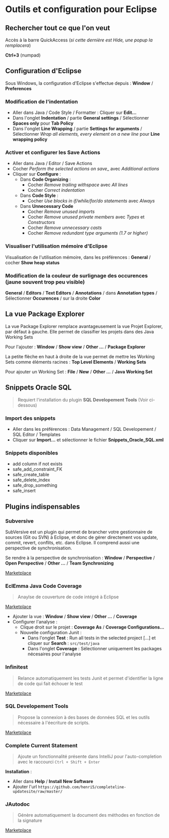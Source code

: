 # Outils et configuration pour Eclipse

## Rechercher tout ce que l'on veut

Accès à la barre QuickAccess (_si cette dernière est Hide, une popup la remplacera_)

__Ctrl+3__ (numpad)

## Configuration d'Eclipse

Sous Windows, la configuration d'Eclipse s'effectue depuis : __Window__ / __Preferences__

### Modification de l'indentation

- Aller dans Java / Code Style / Formatter : Cliquer sur __Edit...__
- Dans l'onglet __Indentation__ / partie __General settings__ / Sélectionner __Spaces only__ pour __Tab Policy__
- Dans l'onglet __Line Wrapping__ / partie __Settings for arguments__ / Sélectionner _Wrap all elements, every element on a new line_ pour __Line wrapping policy__

### Activer et configurer les Save Actions

- Aller dans Java / Editor / Save Actions
- Cocher _Perform the selected actions on save__ avec _Additional actions_
- Cliquer sur __Configure__ :
  * Dans __Code Organizing__ :
    - Cocher _Remove trailing withspace_ avec _All lines_
    - Cocher _Correct indentation_
  * Dans __Code Style__ :
    - Cocher _Use blocks in if/while/for/do statements_ avec _Always_
  * Dans __Unnecessary Code__
    - Cocher _Remove unused imports_
    - Cocher _Remove unused private members_ avec _Types_ et _Constructors_
    - Cocher _Remove unnecessary casts_
    - Cocher _Remove redundant type arguments (1.7 or higher)_

### Visualiser l'utilisation mémoire d'Eclipse

Visualisation de l'utilisation mémoire, dans les préférences : __General__ / cocher __Show heap status__

### Modification de la couleur de surlignage des occurences (jaune souvent trop peu visible)

__General__ / __Editors__ / __Text Editors__ / __Annotations__ / dans __Annotation types__ / Sélectionner __Occurences__ / sur la droite __Color__

## La vue Package Explorer

La vue Package Explorer remplace avantageusement la vue Projet Explorer, par défaut à gauche. Elle permet de classifier les projets dans des Java Working Sets

Pour l'ajouter : __Window__ / __Show view__ / __Other ...__ / __Package Explorer__

La petite flèche en haut à droite de la vue permet de mettre les Working Sets comme éléments racines : __Top Level Elements__ / __Working Sets__

Pour ajouter un Working Set : __File__ / __New__ / __Other ...__ / __Java Working Set__

## Snippets Oracle SQL

> Requiert l'installation du plugin __SQL Developement Tools__ (Voir ci-dessous)

### Import des snippets

- Aller dans les préférences : Data Management / SQL Developement / SQL Editor / Templates
- Cliquer sur __Import...__ et sélectionner le fichier __Snippets_Oracle_SQL.xml__

### Snippets disponibles

- add column if not exists
- safe_add_constraint_FK
- safe_create_table
- safe_delete_index
- safe_drop_something
- safe_insert

## Plugins indispensables

### Subversive

SubVersive est un plugin qui permet de brancher votre gestionnaire de sources (Git ou SVN) à Eclipse, et donc de gérer directement vos update, commit, revert, conflits, etc. dans Eclipse. Il comprend aussi une perspective de synchronisation.

Se rendre à la perspective de synchronisation : __Window__ / __Perspective__ / __Open Perspective__ / __Other ...__ / __Team Synchronizing__

[Marketplace](https://marketplace.eclipse.org/content/subversive-svn-team-provider)

### EclEmma Java Code Coverage

> Anaylse de couverture de code intégré à Eclipse

[Marketplace](http://marketplace.eclipse.org/content/eclemma-java-code-coverage)

- Ajouter la vue : __Window__ / __Show view__ / __Other ...__ / __Coverage__
- Configurer l'analyse :
	* Clique droit sur le projet : __Coverage As__ / __Coverage Configurations...__
	* Nouvelle configuration Junit :
		- Dans l'onglet __Test__ : Run all tests in the selected project [...] et cliquer sur __Search__ : `src/test/java`
		- Dans l'onglet __Coverage__ : Sélectionner uniquement les packages nécesaires pour l'analyse

### Infinitest

> Relance automatiquement les tests Junit et permet d'identifier la ligne de code qui fait échouer le test

[Marketplace](http://marketplace.eclipse.org/content/infinitest)

### SQL Developement Tools

> Propose la connexion à des bases de données SQL et les outils nécessaire à l'éecriture de scripts.

[Marketplace](http://marketplace.eclipse.org/content/sql-development-tools)

### Complete Current Statement

> Ajoute un fonctionnalité présente dans IntelliJ pour l'auto-completion avec le raccourci `Ctrl + Shift + Enter`

__Installation__ :

- Aller dans __Help__ / __Install New Software__
- Ajouter l'url `https://github.com/henri5/completeline-updatesite/raw/master/`

### JAutodoc

> Génère automatiquement la document des méthodes en fonction de la signature

[Marketplace](http://marketplace.eclipse.org/content/jautodoc)
